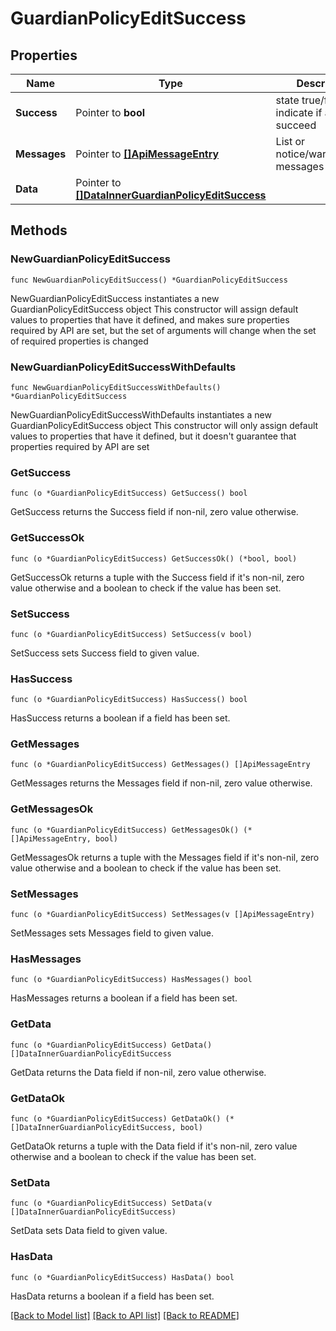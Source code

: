 # GuardianPolicyEditSuccess

## Properties

Name | Type | Description | Notes
------------ | ------------- | ------------- | -------------
**Success** | Pointer to **bool** | state true/false indicate if action succeed | [optional] 
**Messages** | Pointer to [**[]ApiMessageEntry**](ApiMessageEntry.md) | List or notice/warning/error messages | [optional] 
**Data** | Pointer to [**[]DataInnerGuardianPolicyEditSuccess**](DataInnerGuardianPolicyEditSuccess.md) |  | [optional] 

## Methods

### NewGuardianPolicyEditSuccess

`func NewGuardianPolicyEditSuccess() *GuardianPolicyEditSuccess`

NewGuardianPolicyEditSuccess instantiates a new GuardianPolicyEditSuccess object
This constructor will assign default values to properties that have it defined,
and makes sure properties required by API are set, but the set of arguments
will change when the set of required properties is changed

### NewGuardianPolicyEditSuccessWithDefaults

`func NewGuardianPolicyEditSuccessWithDefaults() *GuardianPolicyEditSuccess`

NewGuardianPolicyEditSuccessWithDefaults instantiates a new GuardianPolicyEditSuccess object
This constructor will only assign default values to properties that have it defined,
but it doesn't guarantee that properties required by API are set

### GetSuccess

`func (o *GuardianPolicyEditSuccess) GetSuccess() bool`

GetSuccess returns the Success field if non-nil, zero value otherwise.

### GetSuccessOk

`func (o *GuardianPolicyEditSuccess) GetSuccessOk() (*bool, bool)`

GetSuccessOk returns a tuple with the Success field if it's non-nil, zero value otherwise
and a boolean to check if the value has been set.

### SetSuccess

`func (o *GuardianPolicyEditSuccess) SetSuccess(v bool)`

SetSuccess sets Success field to given value.

### HasSuccess

`func (o *GuardianPolicyEditSuccess) HasSuccess() bool`

HasSuccess returns a boolean if a field has been set.

### GetMessages

`func (o *GuardianPolicyEditSuccess) GetMessages() []ApiMessageEntry`

GetMessages returns the Messages field if non-nil, zero value otherwise.

### GetMessagesOk

`func (o *GuardianPolicyEditSuccess) GetMessagesOk() (*[]ApiMessageEntry, bool)`

GetMessagesOk returns a tuple with the Messages field if it's non-nil, zero value otherwise
and a boolean to check if the value has been set.

### SetMessages

`func (o *GuardianPolicyEditSuccess) SetMessages(v []ApiMessageEntry)`

SetMessages sets Messages field to given value.

### HasMessages

`func (o *GuardianPolicyEditSuccess) HasMessages() bool`

HasMessages returns a boolean if a field has been set.

### GetData

`func (o *GuardianPolicyEditSuccess) GetData() []DataInnerGuardianPolicyEditSuccess`

GetData returns the Data field if non-nil, zero value otherwise.

### GetDataOk

`func (o *GuardianPolicyEditSuccess) GetDataOk() (*[]DataInnerGuardianPolicyEditSuccess, bool)`

GetDataOk returns a tuple with the Data field if it's non-nil, zero value otherwise
and a boolean to check if the value has been set.

### SetData

`func (o *GuardianPolicyEditSuccess) SetData(v []DataInnerGuardianPolicyEditSuccess)`

SetData sets Data field to given value.

### HasData

`func (o *GuardianPolicyEditSuccess) HasData() bool`

HasData returns a boolean if a field has been set.


[[Back to Model list]](../README.md#documentation-for-models) [[Back to API list]](../README.md#documentation-for-api-endpoints) [[Back to README]](../README.md)


